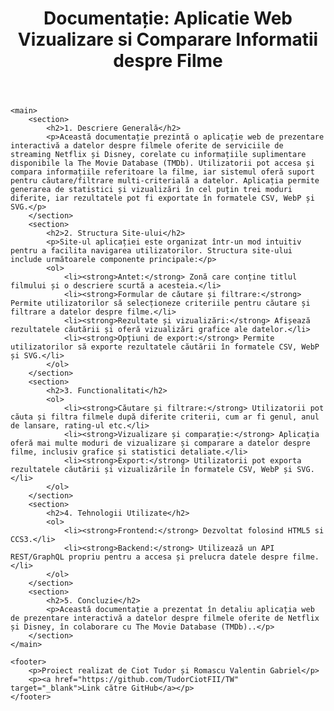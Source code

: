 <!DOCTYPE html>
<html lang="ro">

<head>
    <meta charset="UTF-8">
    <meta name="viewport" content="width=device-width, initial-scale=1.0">
    <title>Documentație: Aplicatie Web Vizualizare si Comparare Informatii despre Filme</title>
    <link rel="stylesheet" href="styles.css">
</head>

<body>
    <header>
        <h1>Documentație: Aplicatie Web Vizualizare si Comparare Informatii despre Filme</h1>
    </header>

    <main>
        <section>
            <h2>1. Descriere Generală</h2>
            <p>Această documentație prezintă o aplicație web de prezentare interactivă a datelor despre filmele oferite de serviciile de streaming Netflix și Disney, corelate cu informațiile suplimentare disponibile la The Movie Database (TMDb). Utilizatorii pot accesa și compara informațiile referitoare la filme, iar sistemul oferă suport pentru căutare/filtrare multi-criterială a datelor. Aplicația permite generarea de statistici și vizualizări în cel puțin trei moduri diferite, iar rezultatele pot fi exportate în formatele CSV, WebP și SVG.</p>
        </section>
        <section>
            <h2>2. Structura Site-ului</h2>
            <p>Site-ul aplicației este organizat într-un mod intuitiv pentru a facilita navigarea utilizatorilor. Structura site-ului include următoarele componente principale:</p>
            <ol>
                <li><strong>Antet:</strong> Zonă care conține titlul filmului și o descriere scurtă a acesteia.</li>
                <li><strong>Formular de căutare și filtrare:</strong> Permite utilizatorilor să selecționeze criteriile pentru căutare și filtrare a datelor despre filme.</li>
                <li><strong>Rezultate și vizualizări:</strong> Afișează rezultatele căutării și oferă vizualizări grafice ale datelor.</li>
                <li><strong>Opțiuni de export:</strong> Permite utilizatorilor să exporte rezultatele căutării în formatele CSV, WebP și SVG.</li>
            </ol>
        </section>
        <section>
            <h2>3. Functionalitati</h2>
            <ol>
                <li><strong>Căutare și filtrare:</strong> Utilizatorii pot căuta și filtra filmele după diferite criterii, cum ar fi genul, anul de lansare, rating-ul etc.</li>
                <li><strong>Vizualizare și comparație:</strong> Aplicația oferă mai multe moduri de vizualizare și comparare a datelor despre filme, inclusiv grafice și statistici detaliate.</li>
                <li><strong>Export:</strong> Utilizatorii pot exporta rezultatele căutării și vizualizările în formatele CSV, WebP și SVG.</li>
            </ol>
        </section>
        <section>
            <h2>4. Tehnologii Utilizate</h2>
            <ol>
                <li><strong>Frontend:</strong> Dezvoltat folosind HTML5 si CCS3.</li>
                <li><strong>Backend:</strong> Utilizează un API REST/GraphQL propriu pentru a accesa și prelucra datele despre filme.</li>
            </ol>
        </section>
        <section>
            <h2>5. Concluzie</h2>
            <p>Această documentație a prezentat în detaliu aplicația web de prezentare interactivă a datelor despre filmele oferite de Netflix și Disney, în colaborare cu The Movie Database (TMDb)..</p>
        </section>
    </main>

    <footer>
        <p>Proiect realizat de Ciot Tudor și Romascu Valentin Gabriel</p>
        <p><a href="https://github.com/TudorCiotFII/TW" target="_blank">Link către GitHub</a></p>
    </footer>
</body>

</html>
